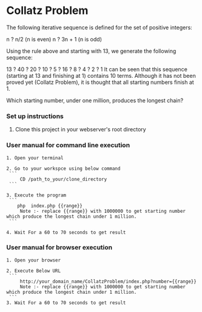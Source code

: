 # Collatz Problem

The following iterative sequence is defined for the set of positive integers:

n ? n/2 (n is even)
n ? 3n + 1 (n is odd)

Using the rule above and starting with 13, we generate the following sequence:

13 ? 40 ? 20 ? 10 ? 5 ? 16 ? 8 ? 4 ? 2 ? 1
It can be seen that this sequence (starting at 13 and finishing at 1) contains 10 terms. Although it has not been proved yet (Collatz Problem), it is thought that all starting numbers finish at 1.

Which starting number, under one million, produces the longest chain?
 
### Set up instructions
  1. Clone this project in your webserver's root directory
### User manual for command line execution 
	1. Open your terminal

	2. Go to your workspce using below command
	 ``` 
	     CD /path_to_your/clone_directory
 	 ```

	3. Execute the program
	 ``` 
	    php  index.php {{range}}
         Note :- replace {{range}} with 1000000 to get starting number which produce the longest chain under 1 million.
 	 ```

	4. Wait For a 60 to 70 seconds to get result
### User manual for browser execution 
	1. Open your browser

	2. Execute Below URL
	 ``` 
	     http://your_domain_name/CollatzProblem/index.php?number={{range}}
         Note :- replace {{range}} with 1000000 to get starting number which produce the longest chain under 1 million.
 	 ```
	3. Wait For a 60 to 70 seconds to get result

